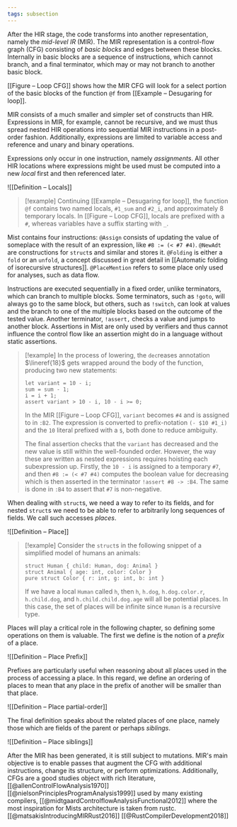 ```yaml
---
tags: subsection
---
```


After the HIR stage, the code transforms into another representation, namely the _mid-level IR_ (MIR). The MIR representation is a control-flow graph (CFG) consisting of _basic blocks_ and edges between these blocks. Internally in basic blocks are a sequence of instructions, which cannot branch, and a final terminator, which may or may not branch to another basic block.

[[Figure – Loop CFG]] shows how the MIR CFG will look for a select portion of the basic blocks of the function `@f` from [[Example – Desugaring for loop]].

MIR consists of a much smaller and simpler set of constructs than HIR. Expressions in MIR, for example, cannot be recursive, and we must thus spread nested HIR operations into sequential MIR instructions in a post-order fashion. Additionally, expressions are limited to variable access and reference and unary and binary operations.

Expressions only occur in one instruction, namely _assignments_. All other HIR locations where expressions might be used must be computed into a new _local_ first and then referenced later.

![[Definition – Locals]]

> [!example]
> Continuing [[Example – Desugaring for loop]], the function `@f` contains two named locals, `#1_sum` and `#2_i`, and approximately 8 temporary locals. In [[Figure – Loop CFG]], locals are prefixed with a `#`, whereas variables have a suffix starting with `_`.

Mist contains four instructions: `@Assign` consists of updating the value of someplace with the result of an expression, like `#8 := (< #7 #4)`. `@NewAdt` are constructions for `struct`s and similar and stores it. `@Folding` is either a `fold` or an `unfold`, a concept discussed in great detail in [[Automatic folding of isorecursive structures]]. `@PlaceMention` refers to some place only used for analyses, such as data flow.

Instructions are executed sequentially in a fixed order, unlike terminators, which can branch to multiple blocks. Some terminators, such as `!goto`, will always go to the same block, but others, such as `!switch`, can look at values and the branch to one of the multiple blocks based on the outcome of the tested value. Another terminator, `!assert,` checks a value and jumps to another block. Assertions in Mist are only used by verifiers and thus cannot influence the control flow like an assertion might do in a language without static assertions.

> [!example]
> In the process of lowering, the `dec`reases annotation $\lineref{18}$ gets wrapped around the body of the function, producing two new statements:
> ```{.mist .numberLines offset="19"}
> let variant = 10 - i;
> sum = sum - 1;
> i = i + 1;
> assert variant > 10 - i, 10 - i >= 0;
> ```
> In the MIR [[Figure – Loop CFG]], `variant` becomes `#4` and is assigned to in `:B2`. The expression is converted to prefix-notation `(- $10 #1_i)` and the `10` literal prefixed with a `$`, both done to reduce ambiguity.
> 
> The final assertion checks that the `variant` has decreased and the new value is still within the well-founded order. However, the way these are written as nested expressions requires hoisting each subexpression up. Firstly, the `10 - i` is assigned to a temporary `#7`, and then `#8 := (< #7 #4)` computes the boolean value for decreasing which is then asserted in the terminator `!assert #8 -> :B4`. The same is done in `:B4` to assert that `#7` is non-negative.

When dealing with `struct`s, we need a way to refer to its fields, and for nested `struct`s we need to be able to refer to arbitrarily long sequences of fields. We call such accesses _places_.

![[Definition – Place]]

> [!example]
> Consider the `struct`s in the following snippet of a simplified model of humans an animals:
> ```{.mist .ignoreErrors}
> struct Human { child: Human, dog: Animal }
> struct Animal { age: int, color: Color }
> pure struct Color { r: int, g: int, b: int }
> ```
> If we have a local `Human` called `h`, then `h`, `h.dog`, `h.dog.color.r`, `h.child.dog`, and `h.child.child.dog.age` will all be potential places. In this case, the set of places will be infinite since `Human` is a recursive type.

Places will play a critical role in the following chapter, so defining some operations on them is valuable. The first we define is the notion of a _prefix_ of a place.

![[Definition – Place Prefix]]

Prefixes are particularly useful when reasoning about all places used in the process of accessing a place. In this regard, we define an ordering of places to mean that any place in the prefix of another will be smaller than that place.

![[Definition – Place partial-order]]

The final definition speaks about the related places of one place, namely those which are fields of the parent or perhaps _siblings_.

![[Definition – Place siblings]]

After the MIR has been generated, it is still subject to mutations. MIR's main objective is to enable passes that augment the CFG with additional instructions, change its structure, or perform optimizations. Additionally, CFGs are a good studies object with rich literature, [[@allenControlFlowAnalysis1970]] [[@nielsonPrinciplesProgramAnalysis1999]] used by many existing compilers, [[@midtgaardControlflowAnalysisFunctional2012]] where the most inspiration for Mists architecture is taken from rustc. [[@matsakisIntroducingMIRRust2016]] [[@RustCompilerDevelopment2018]]
